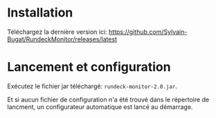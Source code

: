# Installation

Téléchargez la dernière version ici: https://github.com/Sylvain-Bugat/RundeckMonitor/releases/latest

# Lancement et configuration

Exécutez le fichier jar téléchargé: `rundeck-monitor-2.0.jar`.

Et si aucun fichier de configuration n'a été trouvé dans le répertoire de lancment, un configurateur automatique est lancé au démarrage.
